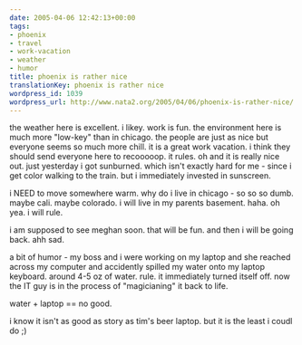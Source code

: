 ```yaml
---
date: 2005-04-06 12:42:13+00:00
tags:
- phoenix
- travel
- work-vacation
- weather
- humor
title: phoenix is rather nice
translationKey: phoenix is rather nice
wordpress_id: 1039
wordpress_url: http://www.nata2.org/2005/04/06/phoenix-is-rather-nice/
---
```


the weather here is excellent. i likey. work is fun. the environment here is much more "low-key" than in chicago. the people are just as nice but everyone seems so much more chill. it is a great work vacation. i think they should send everyone here to recooooop. it rules. oh and it is really nice out. just yesterday i got sunburned. which isn't exactly hard for me - since i get color walking to the train. but i immediately invested in sunscreen. 

i NEED to move somewhere warm. why do i live in chicago - so so so dumb. maybe cali. maybe colorado. i will live in my parents basement. haha. oh yea. i will rule. 

i am supposed to see meghan soon. that will be fun. and then i will be going back. ahh sad. 

a bit of humor - my boss and i were working on my laptop and she reached across my computer and accidently spilled my water onto my laptop keyboard. around 4-5 oz of water. rule. it immediately turned itself off. now the IT guy is in the process of "magicianing" it back to life. 

water + laptop == no good. 

i know it isn't as good as story as tim's beer laptop. but it is the least i coudl do ;)